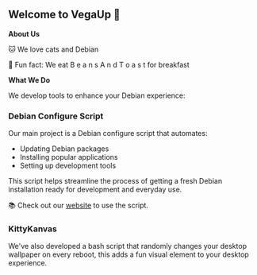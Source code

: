 ## Welcome to VegaUp 👋

**About Us**

🐱 We love cats and Debian

🍿 Fun fact: We eat B e a n s A n d T o a s t for breakfast

**What We Do**

We develop tools to enhance your Debian experience:

### Debian Configure Script

Our main project is a Debian configure script that automates:

- Updating Debian packages
- Installing popular applications  
- Setting up development tools

This script helps streamline the process of getting a fresh Debian installation ready for development and everyday use.

📚 Check out our [website](https://vegaup.github.io) to use the script.

### KittyKanvas

We've also developed a bash script that randomly changes your desktop wallpaper on every reboot, this adds a fun visual element to your desktop experience.
